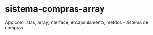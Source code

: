 # sistema-compras-array
App com listas, array, interface, encapsulamento, metdos - sistema de compras
